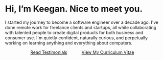 # Hi, I’m Keegan. Nice to meet you.
I started my journey to become a software engineer over a decade ago. I've done remote work for freelance clients and startups, all while collaborating with talented people to create digital products for both business and consumer use. I'm quietly confident, naturally curious, and perpetually working on learning anything and everything about computers.
<div align = center>
  
[Read Testimonials](https://keeganbruer.com/#testimonials)
&nbsp;&nbsp;&nbsp;&nbsp;&nbsp;&nbsp;&nbsp;&nbsp;&nbsp;&nbsp;
[View My Curriculum Vitae](https://keeganbruer.com/#testimonials)

</div>
